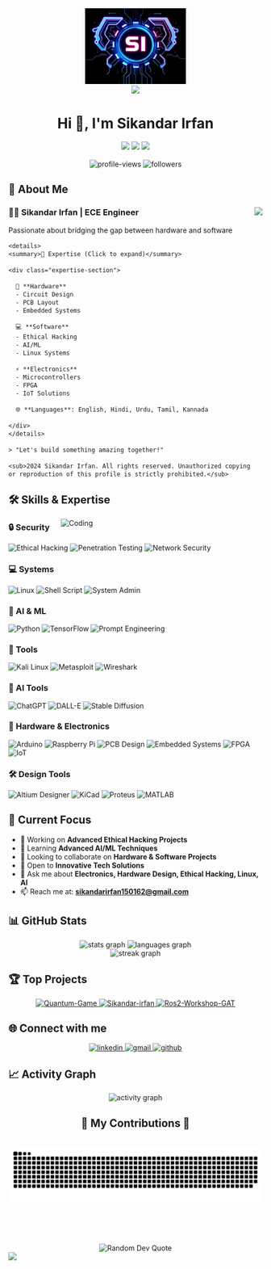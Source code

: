<div align="center">
  <img height="150" src="assets/profileforgh.jpeg" />
</div>

<div align="center">
  <img src="https://readme-typing-svg.herokuapp.com/?lines=Welcome+to+my+Profile!;Ethical+Hacking+Enthusiast;ECE+Engineer;AI+%26+Linux+Specialist&center=true&width=380&height=45">
</div>

<h1 align="center">Hi 👋, I'm Sikandar Irfan</h1>

<div align="center">
  <img src="https://img.shields.io/badge/Focus-Ethical_Hacking-red?style=for-the-badge&logo=kalilinux&logoColor=white" />
  <img src="https://img.shields.io/badge/Skills-Hardware_&_Software-blue?style=for-the-badge&logo=arduino&logoColor=white" />
  <img src="https://img.shields.io/badge/Loves-Electronics-yellow?style=for-the-badge&logo=electron&logoColor=white" />
</div>

<br/>

<div align="center">
  <img src="https://komarev.com/ghpvc/?username=sikandar-irfan&label=Profile%20views&color=0080ff&style=flat" alt="profile-views" />
  <img src="https://img.shields.io/github/followers/sikandar-irfan?style=social" alt="followers" />
</div>

## 💫 About Me

<div align="center">
  <img align="right" height="150" src="https://user-images.githubusercontent.com/74038190/229223263-cf2e4b07-2615-4f87-9c38-e37600f8381a.gif"/>
  
  <div align="left">
    <h3>👨‍💻 Sikandar Irfan | ECE Engineer</h3>
    <p>Passionate about bridging the gap between hardware and software</p>
    
    <details>
    <summary>🎯 Expertise (Click to expand)</summary>
    
    <div class="expertise-section">
      
      🔧 **Hardware**
      - Circuit Design
      - PCB Layout
      - Embedded Systems
      
      💻 **Software**
      - Ethical Hacking
      - AI/ML
      - Linux Systems
      
      ⚡ **Electronics**
      - Microcontrollers
      - FPGA
      - IoT Solutions
      
      🌐 **Languages**: English, Hindi, Urdu, Tamil, Kannada
      
    </div>
    </details>
    
    > "Let's build something amazing together!"
    
    <sub>2024 Sikandar Irfan. All rights reserved. Unauthorized copying or reproduction of this profile is strictly prohibited.</sub>
  </div>
</div>

## 🛠️ Skills & Expertise

<img align="right" alt="Coding" width="400" src="https://user-images.githubusercontent.com/74038190/212284100-561aa473-3905-4a80-b561-0d28506553ee.gif">

<div align="left">
  
### 🔒 Security
![Ethical Hacking](https://img.shields.io/badge/Ethical_Hacking-FF0000?style=for-the-badge&logo=kalilinux&logoColor=white)
![Penetration Testing](https://img.shields.io/badge/Penetration_Testing-000000?style=for-the-badge&logo=hackthebox&logoColor=white)
![Network Security](https://img.shields.io/badge/Network_Security-00A98F?style=for-the-badge&logo=wireshark&logoColor=white)

### 💻 Systems
![Linux](https://img.shields.io/badge/Linux-FCC624?style=for-the-badge&logo=linux&logoColor=black)
![Shell Script](https://img.shields.io/badge/Shell_Script-121011?style=for-the-badge&logo=gnu-bash&logoColor=white)
![System Admin](https://img.shields.io/badge/System_Admin-4EAA25?style=for-the-badge&logo=gnu&logoColor=white)

### 🤖 AI & ML
![Python](https://img.shields.io/badge/Python-3776AB?style=for-the-badge&logo=python&logoColor=white)
![TensorFlow](https://img.shields.io/badge/TensorFlow-FF6F00?style=for-the-badge&logo=tensorflow&logoColor=white)
![Prompt Engineering](https://img.shields.io/badge/Prompt_Engineering-FF9A00?style=for-the-badge&logo=openai&logoColor=white)

### 🔧 Tools
![Kali Linux](https://img.shields.io/badge/Kali_Linux-557C94?style=for-the-badge&logo=kali-linux&logoColor=white)
![Metasploit](https://img.shields.io/badge/Metasploit-E34F26?style=for-the-badge&logo=metasploit&logoColor=white)
![Wireshark](https://img.shields.io/badge/Wireshark-1679A7?style=for-the-badge&logo=wireshark&logoColor=white)

### 🧠 AI Tools
![ChatGPT](https://img.shields.io/badge/ChatGPT-74aa9c?style=for-the-badge&logo=openai&logoColor=white)
![DALL-E](https://img.shields.io/badge/DALL·E-412991?style=for-the-badge&logo=openai&logoColor=white)
![Stable Diffusion](https://img.shields.io/badge/Stable_Diffusion-FF9A00?style=for-the-badge&logo=stability-ai&logoColor=white)

### 🔌 Hardware & Electronics
![Arduino](https://img.shields.io/badge/Arduino-00979D?style=for-the-badge&logo=arduino&logoColor=white)
![Raspberry Pi](https://img.shields.io/badge/Raspberry_Pi-C51A4A?style=for-the-badge&logo=raspberry-pi&logoColor=white)
![PCB Design](https://img.shields.io/badge/PCB_Design-3DDC84?style=for-the-badge&logo=altium-designer&logoColor=white)
![Embedded Systems](https://img.shields.io/badge/Embedded_Systems-DD0031?style=for-the-badge&logo=arm&logoColor=white)
![FPGA](https://img.shields.io/badge/FPGA-FF6C37?style=for-the-badge&logo=xilinx&logoColor=white)
![IoT](https://img.shields.io/badge/IoT-2C2255?style=for-the-badge&logo=internetofthings&logoColor=white)

### 🛠️ Design Tools
![Altium Designer](https://img.shields.io/badge/Altium_Designer-43853D?style=for-the-badge&logo=altium-designer&logoColor=white)
![KiCad](https://img.shields.io/badge/KiCad-3776AB?style=for-the-badge&logo=kicad&logoColor=white)
![Proteus](https://img.shields.io/badge/Proteus-FF6C37?style=for-the-badge&logo=proteus&logoColor=white)
![MATLAB](https://img.shields.io/badge/MATLAB-0076A8?style=for-the-badge&logo=mathworks&logoColor=white)

</div>

## 🚀 Current Focus

- 🔭 Working on **Advanced Ethical Hacking Projects**
- 🌱 Learning **Advanced AI/ML Techniques**
- 👯 Looking to collaborate on **Hardware & Software Projects**
- 🤝 Open to **Innovative Tech Solutions**
- 💬 Ask me about **Electronics, Hardware Design, Ethical Hacking, Linux, AI**
- 📫 Reach me at: **sikandarirfan150162@gmail.com**

## 📊 GitHub Stats

<div align="center">
  <img src="https://github-readme-stats.vercel.app/api?username=sikandar-irfan&show_icons=true&theme=radical" height="150" alt="stats graph"/>
  <img src="https://github-readme-stats.vercel.app/api/top-langs/?username=sikandar-irfan&layout=compact&theme=radical" height="150" alt="languages graph"/>
</div>

<div align="center">
  <img src="https://github-readme-streak-stats.herokuapp.com/?user=sikandar-irfan&theme=radical" height="150" alt="streak graph"/>
</div>

## 🏆 Top Projects

<div align="center">
  <!-- Featured Project -->
  <a href="https://github.com/Sikandar-irfan/Quantum-Game">
    <img src="https://github-readme-stats.vercel.app/api/pin/?username=sikandar-irfan&repo=Quantum-Game&theme=radical" alt="Quantum-Game" />
  </a>

  <!-- Latest Repositories -->
  <a href="https://github.com/Sikandar-irfan/Sikandar-irfan">
    <img src="https://github-readme-stats.vercel.app/api/pin/?username=sikandar-irfan&repo=Sikandar-irfan&theme=radical" alt="Sikandar-irfan" />
  </a>
  <a href="https://github.com/Sikandar-irfan/Ros2-Workshop-GAT">
    <img src="https://github-readme-stats.vercel.app/api/pin/?username=sikandar-irfan&repo=Ros2-Workshop-GAT&theme=radical" alt="Ros2-Workshop-GAT" />
  </a>
</div>

## 🌐 Connect with me

<div align="center">
  <a href="https://www.linkedin.com/in/sikandar-irfan-5459342a6" target="_blank">
    <img src="https://img.shields.io/badge/LinkedIn-0077B5?style=for-the-badge&logo=linkedin&logoColor=white" alt="linkedin"/>
  </a>
  <a href="mailto:sikandarirfan150162@gmail.com">
    <img src="https://img.shields.io/badge/Gmail-D14836?style=for-the-badge&logo=gmail&logoColor=white" alt="gmail"/>
  </a>
  <a href="https://github.com/Sikandar-irfan">
    <img src="https://img.shields.io/badge/GitHub-100000?style=for-the-badge&logo=github&logoColor=white" alt="github"/>
  </a>
</div>

## 📈 Activity Graph

<div align="center">
  <img src="https://github-readme-activity-graph.vercel.app/graph?username=sikandar-irfan&custom_title=Sikandar's%20Activity%20Graph&theme=radical&hide_border=true" alt="activity graph">
</div>

<div align="center">
  <h2>🐍 My Contributions 🐍</h2>
  <br>
  <img alt="snake eating my contributions" src="https://raw.githubusercontent.com/salesp07/salesp07/output/github-contribution-grid-snake.svg" />
  
  <br/><br/><br/>
</div>

<div align="center">
  <img src="https://quotes-github-readme.vercel.app/api?type=horizontal&theme=radical" alt="Random Dev Quote" />
</div>

<img src="https://raw.githubusercontent.com/Trilokia/Trilokia/379277808c61ef204768a61bbc5d25bc7798ccf1/bottom_header.svg" />
